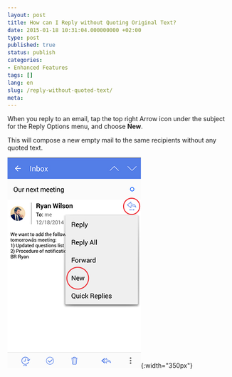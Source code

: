 ```yaml
---
layout: post
title: How can I Reply without Quoting Original Text?
date: 2015-01-18 10:31:04.000000000 +02:00
type: post
published: true
status: publish
categories:
- Enhanced Features
tags: []
lang: en
slug: /reply-without-quoted-text/
meta:
---
```


When you reply to an email, tap the top right Arrow icon under the subject for the Reply Options menu, and choose **New**.

This will compose a new empty mail to the same recipients without any quoted text.

![Reply Plus New](/assets/reply_plus_new.jpg){:width="350px"}